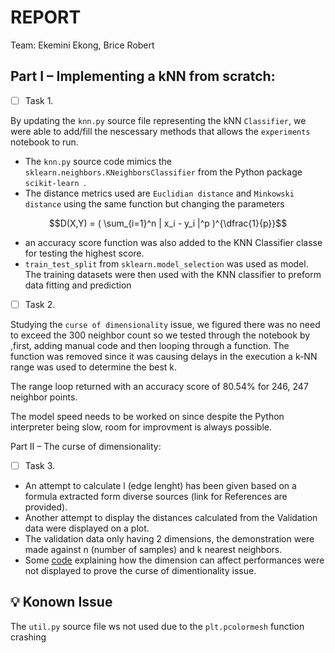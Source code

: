 # REPORT

Team: Ekemini Ekong, Brice Robert 

## Part I – Implementing a kNN from scratch:

- [ ] Task 1.

By updating the `knn.py` source file representing the kNN `Classifier`, we were able to add/fill the nescessary methods that allows the `experiments` notebook to run.

- The `knn.py` source code mimics the `sklearn.neighbors.KNeighborsClassifier` from the Python package `scikit-learn `.
- The distance metrics used are `Euclidian distance` and `Minkowski distance` using the same function but changing the parameters

```math
D(X,Y) = ( \sum_{i=1}^n | x_i - y_i |^p )^{\dfrac{1}{p}}
```

- an accuracy score function was also added to the KNN Classifier classe for testing the highest score.
- `train_test_split` from `sklearn.model_selection` was used as model. The training datasets were then used with the KNN classifier to preform data fitting and prediction 

- [ ] Task 2.

Studying the `curse of dimensionality` issue, we figured there was no need to exceed the 300 neighbor count so we tested through the notebook by ,first, adding manual code and then looping through a function. The function was removed since it was causing delays in the execution a k-NN range was used to determine the best k.

The range loop returned with an accuracy score of 80.54% for 246, 247 neighbor points. 

The model speed needs to be worked on since despite the Python interpreter being slow, room for improvment is always possible.

Part II – The curse of dimensionality:

- [ ] Task 3.

- An attempt to calculate l (edge lenght) has been given based on a formula extracted form diverse sources (link for References are provided). 
- Another attempt to display the distances calculated from the Validation data were displayed on a plot.
- The validation data only having 2 dimensions, the demonstration were made against n (number of samples) and k nearest neighbors.
- Some [code](https://gist.github.com/BadreeshShetty/bf9cb1dced8263ef997bcb2c3926569b) explaining how the dimension can affect performances were not displayed to prove the curse of dimentionality issue.

## :bulb: Konown Issue

The `util.py` source file ws not used due to the `plt.pcolormesh` function crashing 
